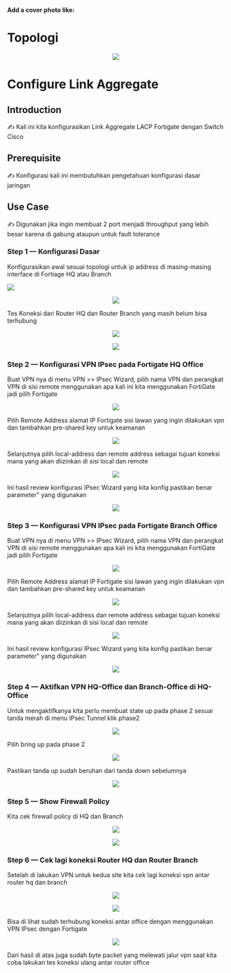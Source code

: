 **Add a cover photo like:**
# Topologi
<p align="center">
  <img src="img/1.png">
</p>

# Configure Link Aggregate

## Introduction

✍️ Kali ini kita konfigurasikan Link Aggregate LACP Fortigate dengan Switch Cisco

## Prerequisite

✍️ Konfigurasi kali ini membutuhkan pengetahuan konfigurasi dasar jaringan

## Use Case

✍️ Digunakan jika ingin membuat 2 port menjadi throughput yang lebih besar karena di gabung ataupun untuk fault tolerance


### Step 1 — Konfigurasi Dasar
Konfigurasikan awal sesuai topologi untuk ip address di masing-masing interface di Fortiage HQ atau Branch

<p align="left">
  <img src="img/2.png">
</p>

<p align="center">
  <img src="img/3.png">
</p>

Tes Koneksi dari Router HQ dan Router Branch yang masih belum bisa terhubung

<p align="center">
  <img src="img/4.png">
</p>

<p align="center">
  <img src="img/5.png">
</p>

### Step 2 — Konfigurasi VPN IPsec pada Fortigate HQ Office
Buat VPN nya di menu VPN >> IPsec Wizard, pilih nama VPN dan perangkat VPN di sisi remote menggunakan apa kali ini kita menggunakan FortiGate jadi pilih Fortigate
<p align="center">
  <img src="img/6.png">
</p>

Pilih Remote Address alamat IP Fortigate sisi lawan yang ingin dilakukan vpn dan tambahkan pre-shared key untuk keamanan
<p align="center">
  <img src="img/7.png">
</p>

Selanjutnya pilih local-address dan remote address sebagai tujuan koneksi mana yang akan diizinkan di sisi local dan remote
<p align="center">
  <img src="img/8.png">
</p>

Ini hasil review konfigurasi IPsec Wizard yang kita konfig pastikan benar parameter" yang digunakan
<p align="center">
  <img src="img/9.png">
</p>


### Step 3 — Konfigurasi VPN IPsec pada Fortigate Branch Office
Buat VPN nya di menu VPN >> IPsec Wizard, pilih nama VPN dan perangkat VPN di sisi remote menggunakan apa kali ini kita menggunakan FortiGate jadi pilih Fortigate
<p align="center">
  <img src="img/10.png">
</p>

Pilih Remote Address alamat IP Fortigate sisi lawan yang ingin dilakukan vpn dan tambahkan pre-shared key untuk keamanan
<p align="center">
  <img src="img/11.png">
</p>

Selanjutnya pilih local-address dan remote address sebagai tujuan koneksi mana yang akan diizinkan di sisi local dan remote
<p align="center">
  <img src="img/12.png">
</p>

Ini hasil review konfigurasi IPsec Wizard yang kita konfig pastikan benar parameter" yang digunakan
<p align="center">
  <img src="img/13.png">
</p>

### Step 4 — Aktifkan VPN HQ-Office dan Branch-Office di HQ-Office
Untuk mengaktifkanya kita perlu membuat state up pada phase 2 sesuai tanda merah di menu IPsec Tunnel klik phase2
<p align="center">
  <img src="img/14.png">
</p>

Pilih bring up pada phase 2 
<p align="center">
  <img src="img/15.png">
</p>

Pastikan tanda up sudah beruhan dari tanda down sebelumnya
<p align="center">
<img src="img/16.png">
</p>

### Step 5 — Show Firewall Policy 
Kita cek firewall policy di HQ dan Branch
<p align="center">
<img src="img/19.png">
</p>

<p align="center">
<img src="img/20.png">
</p>

### Step 6 — Cek lagi koneksi Router HQ dan Router Branch 
Setelah di lakukan VPN untuk kedua site kita cek lagi koneksi vpn antar router hq dan branch
<p align="center">
<img src="img/17.png">
</p>

<p align="center">
<img src="img/18.png">
</p>

Bisa di lihat sudah terhubung koneksi antar office dengan menggunakan VPN IPsec dengan Fortigate

<p align="center">
<img src="img/21.png">
</p>

Dari hasil di atas juga sudah byte packet yang melewati jalur vpn saat kita coba lakukan tes koneksi ulang antar router office
